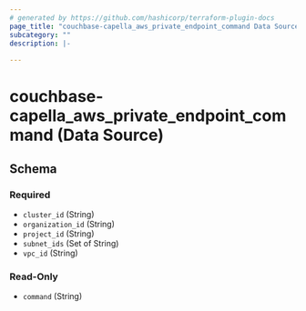 ```yaml
---
# generated by https://github.com/hashicorp/terraform-plugin-docs
page_title: "couchbase-capella_aws_private_endpoint_command Data Source - terraform-provider-couchbase-capella"
subcategory: ""
description: |-
  
---
```


# couchbase-capella_aws_private_endpoint_command (Data Source)





<!-- schema generated by tfplugindocs -->
## Schema

### Required

- `cluster_id` (String)
- `organization_id` (String)
- `project_id` (String)
- `subnet_ids` (Set of String)
- `vpc_id` (String)

### Read-Only

- `command` (String)
